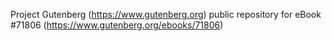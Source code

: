 Project Gutenberg (https://www.gutenberg.org) public repository
for eBook #71806 (https://www.gutenberg.org/ebooks/71806)
